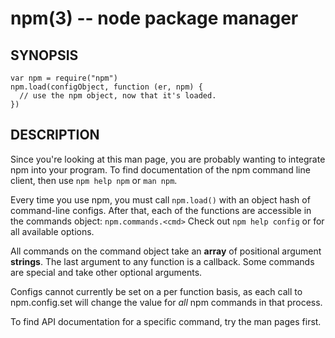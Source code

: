 npm(3) -- node package manager
==============================

## SYNOPSIS

    var npm = require("npm")
    npm.load(configObject, function (er, npm) {
      // use the npm object, now that it's loaded.
    })

## DESCRIPTION

Since you're looking at this man page, you are probably wanting to integrate
npm into your program.  To find documentation of the npm command line
client, then use `npm help npm` or `man npm`.

Every time you use npm, you must call `npm.load()` with an object hash of
command-line configs. After that, each of the functions are accessible in the
commands object: `npm.commands.<cmd>`  Check out `npm help config` or
for all available options.

All commands on the command object take an **array** of positional argument
**strings**. The last argument to any function is a callback. Some commands are
special and take other optional arguments.

Configs cannot currently be set on a per function basis, as each call to
npm.config.set will change the value for *all* npm commands in that process.

To find API documentation for a specific command, try the man pages first.

